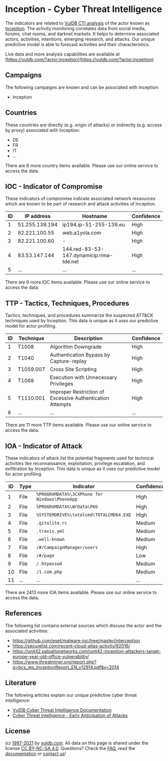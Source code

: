 # Inception - Cyber Threat Intelligence

The indicators are related to [VulDB CTI analysis](https://vuldb.com/?doc.cti) of the actor known as [Inception](https://vuldb.com/?actor.inception). The activity monitoring correlates data from social media, forums, chat rooms, and darknet markets. It helps to determine associated actors, activities, intentions, emerging research, and attacks. Our unique predictive model is able to forecast activities and their characteristics.

Live data and more analysis capabilities are available at [https://vuldb.com/?actor.inception](https://vuldb.com/?actor.inception)

## Campaigns

The following campaigns are known and can be associated with Inception:

* Inception

## Countries

These countries are directly (e.g. origin of attacks) or indirectly (e.g. access by proxy) associated with Inception:

* DE
* FR
* IT
* ...

There are 8 more country items available. Please use our online service to access the data.

## IOC - Indicator of Compromise

These indicators of compromise indicate associated network ressources which are known to be part of research and attack activities of Inception.

ID | IP address | Hostname | Confidence
-- | ---------- | -------- | ----------
1 | 51.255.139.194 | ip194.ip-51-255-139.eu | High
2 | 82.221.100.55 | web.a1yola.com | High
3 | 82.221.100.60 | - | High
4 | 83.53.147.144 | 144.red-83-53-147.dynamicip.rima-tde.net | High
5 | ... | ... | ...

There are 6 more IOC items available. Please use our online service to access the data.

## TTP - Tactics, Techniques, Procedures

Tactics, techniques, and procedures summarize the suspected ATT&CK techniques used by Inception. This data is unique as it uses our predictive model for actor profiling.

ID | Technique | Description | Confidence
-- | --------- | ----------- | ----------
1 | T1008 | Algorithm Downgrade | High
2 | T1040 | Authentication Bypass by Capture-replay | High
3 | T1059.007 | Cross Site Scripting | High
4 | T1068 | Execution with Unnecessary Privileges | High
5 | T1110.001 | Improper Restriction of Excessive Authentication Attempts | High
6 | ... | ... | ...

There are 11 more TTP items available. Please use our online service to access the data.

## IOA - Indicator of Attack

These indicators of attack list the potential fragments used for technical activities like reconnaissance, exploitation, privilege escalation, and exfiltration by Inception. This data is unique as it uses our predictive model for actor profiling.

ID | Type | Indicator | Confidence
-- | ---- | --------- | ----------
1 | File | `%PROGRAMDATA%\3CXPhone for Windows\PhoneApp` | High
2 | File | `%PROGRAMDATA%\WrData\PKG` | High
3 | File | `%SYSTEMDRIVE%\totalcmd\TOTALCMD64.EXE` | High
4 | File | `.gitolite.rc` | Medium
5 | File | `.travis.yml` | Medium
6 | File | `.well-known` | Medium
7 | File | `/#/CampaignManager/users` | High
8 | File | `/#/page` | Low
9 | File | `/.htpasswd` | Medium
10 | File | `/1.com.php` | Medium
11 | ... | ... | ...

There are 2413 more IOA items available. Please use our online service to access the data.

## References

The following list contains external sources which discuss the actor and the associated activities:

* https://github.com/eset/malware-ioc/tree/master/interception
* https://securelist.com/recent-cloud-atlas-activity/92016/
* https://unit42.paloaltonetworks.com/unit42-inception-attackers-target-europe-year-old-office-vulnerability/
* https://www.threatminer.org/report.php?q=bcs_wp_InceptionReport_EN_v12914.pdf&y=2014

## Literature

The following articles explain our unique predictive cyber threat intelligence:

* [VulDB Cyber Threat Intelligence Documentation](https://vuldb.com/?doc.cti)
* [Cyber Threat Intelligence - Early Anticipation of Attacks](https://www.scip.ch/en/?labs.20201022)

## License

(c) [1997-2021](https://vuldb.com/?doc.changelog) by [vuldb.com](https://vuldb.com/?doc.about). All data on this page is shared under the license [CC BY-NC-SA 4.0](https://creativecommons.org/licenses/by-nc-sa/4.0/). Questions? Check the [FAQ](https://vuldb.com/?doc.faq), read the [documentation](https://vuldb.com/?doc) or [contact us](https://vuldb.com/?contact)!
